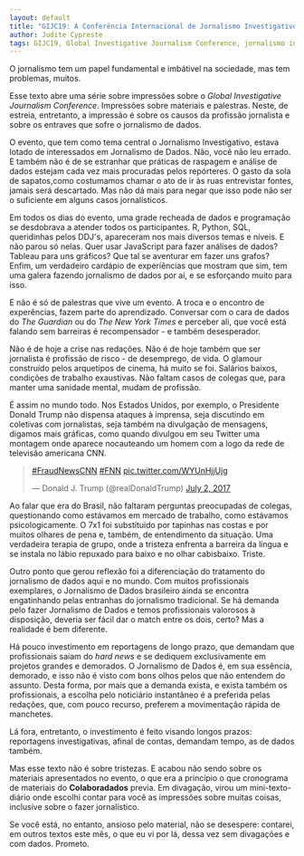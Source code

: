 ```yaml
---
layout: default
title: "GIJC19: A Conferência Internacional de Jornalismo Investigativo (em português)"
author: Judite Cypreste
tags: GIJC19, Global Investigative Journalism Conference, jornalismo investigativo, jornalismo de dados
---
```


O jornalismo tem um papel fundamental e imbátivel na sociedade, mas tem problemas, muitos. 

Esse texto abre uma série sobre impressões sobre o *Global Investigative Journalism Conference*. Impressões sobre materiais e palestras. Neste, de estreia, entretanto, a impressão é sobre os causos da profissão jornalista e sobre os entraves que sofre o jornalismo de dados. 

O evento, que tem como tema central o Jornalismo Investigativo, estava lotado de interessados em Jornalismo de Dados. Não, você não leu errado. E também não é de se estranhar que práticas de raspagem e análise de dados estejam cada vez mais procuradas pelos repórteres. O gasto da sola de sapatos,como costumamos chamar o ato de ir às ruas entrevistar fontes, jamais será descartado. Mas não dá mais para negar que isso pode não ser o suficiente em alguns casos jornalísticos.

Em todos os dias do evento, uma grade recheada de dados e programação se desdobrava a atender todos os participantes. R, Python, SQL, queridinhas pelos DDJ's, apareceram nos mais diversos temas e níveis. E não parou só nelas. Quer usar JavaScript para fazer análises de dados? Tableau para uns gráficos? Que tal se aventurar em fazer uns grafos? Enfim, um verdadeiro cardápio de experiências que mostram que sim, tem uma galera fazendo jornalismo de dados por aí, e se esforçando muito para isso.

E não é só de palestras que vive um evento. A troca e o encontro de experências, fazem parte do aprendizado. Conversar com o cara de dados do *The Guardian* ou do *The New York Times* e perceber ali, que você está falando sem barreiras é recompensador - e também desesperador. 

Não é de hoje a crise nas redações. Não é de hoje também que ser jornalista é profissão de risco - de desemprego, de vida. O glamour construído pelos arquetipos de cinema, há muito se foi. Salários baixos, condições de trabalho exaustivas. Não faltam casos de colegas que, para manter uma sanidade mental, mudam de profissão. 

É assim no mundo todo. Nos Estados Unidos, por exemplo, o Presidente Donald Trump não dispensa ataques à imprensa, seja discutindo em coletivas com jornalistas, seja também na divulgação de mensagens, digamos mais gráficas, como quando divulgou em seu Twitter uma montagem onde aparece nocauteando um homem com a logo da rede de televisão americana CNN. 

<blockquote class="twitter-tweet"><p lang="und" dir="ltr"><a href="https://twitter.com/hashtag/FraudNewsCNN?src=hash&amp;ref_src=twsrc%5Etfw">#FraudNewsCNN</a> <a href="https://twitter.com/hashtag/FNN?src=hash&amp;ref_src=twsrc%5Etfw">#FNN</a> <a href="https://t.co/WYUnHjjUjg">pic.twitter.com/WYUnHjjUjg</a></p>&mdash; Donald J. Trump (@realDonaldTrump) <a href="https://twitter.com/realDonaldTrump/status/881503147168071680?ref_src=twsrc%5Etfw">July 2, 2017</a></blockquote> <script async src="https://platform.twitter.com/widgets.js" charset="utf-8"></script>

Ao falar que era do Brasil, não faltaram perguntas preocupadas de colegas, questionando como estávamos em mercado de trabalho, como estávamos psicologicamente. O 7x1 foi substítuido por tapinhas nas costas e por muitos olhares de pena e, também, de entendimento da situação. Uma verdadeira terapia de grupo, onde a tristeza enfrenta a barreira da língua e se instala no lábio repuxado para baixo e no olhar cabisbaixo. Triste. 

Outro ponto que gerou reflexão foi a diferenciação do tratamento do jornalismo de dados aqui e no mundo. Com muitos profissionais exemplares, o Jornalismo de Dados brasileiro ainda se encontra engatinhando pelas entranhas do jornalismo tradicional. Se há demanda pelo fazer Jornalismo de Dados e temos profissionais valorosos à disposição, deveria ser fácil dar o match entre os dois, certo? Mas a realidade é bem diferente.

Há pouco investimento em reportagens de longo prazo, que demandam que profissionais saiam do *hard news* e se dediquem exclusivamente em projetos grandes e demorados. O Jornalismo de Dados é, em sua essência, demorado, e isso não é visto com bons olhos pelos que não entendem do assunto. Desta forma, por mais que a demanda exista, e exista também os profissionais, a escolha pelo noticiário instantâneo é a preferida pelas redações, que, com pouco recurso, preferem a movimentação rápida de manchetes.

Lá fora, entretanto, o investimento é feito visando longos prazos: reportagens investigativas, afinal de contas, demandam tempo, as de dados também.   

Mas esse texto não é sobre tristezas. E acabou não sendo sobre os materiais apresentados no evento, o que era a princípio o que cronograma de materiais do **Colaboradados** previa. Em divagação, virou um mini-texto-diário onde escolhi contar para você as impressões sobre muitas coisas, inclusive sobre o fazer jornalístico. 

Se você está, no entanto, ansioso pelo material, não se desespere: contarei, em outros textos este mês, o que eu vi por lá, dessa vez sem divagações e com dados. Prometo. 
